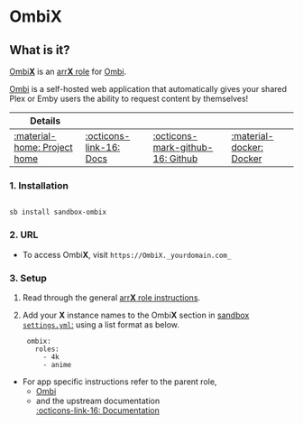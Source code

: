 # Ombi**X**

## What is it?

[Ombi**X**](https://ombi.io) is an [arr**X** role](arrx) for [Ombi](/sandbox/apps/ombi).

[Ombi](https://ombi.io/) is a self-hosted web application that automatically gives your shared Plex or Emby users the ability to request content by themselves!

| Details     |             |             |             |
|-------------|-------------|-------------|-------------|
| [:material-home: Project home ](https://ombi.io/) | [:octicons-link-16: Docs](https://docs.ombi.app/guides/installation/) | [:octicons-mark-github-16: Github](https://github.com/Ombi-app/Ombi) | [:material-docker: Docker ](https://hub.docker.com/r/hotio/ombi)|

### 1. Installation

``` shell

sb install sandbox-ombix

```

### 2. URL

- To access Ombi**X**, visit `https://OmbiX._yourdomain.com_`

### 3. Setup

1. Read through the general [arr**X** role instructions](arrx).

2. Add your **X** instance names to the Ombi**X** section in [sandbox `settings.yml`:](/sandbox/settings) using a list format as below.

   ``` { .yaml }
    ombix:
      roles:
        - 4k
        - anime
   ```

- For app specific instructions refer to the parent role,
     - [Ombi](/sandbox/apps/ombi)<Br/>
     - and the upstream documentation <BR/>
       [:octicons-link-16: Documentation ](https://docs.ombi.app/guides/installation/)
